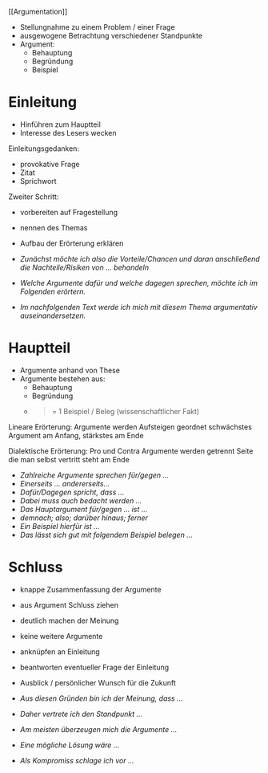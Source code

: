 [[Argumentation]]
- Stellungnahme zu einem Problem / einer Frage
- ausgewogene Betrachtung verschiedener Standpunkte
- Argument:
	- Behauptung
	- Begründung
	- Beispiel

# Einleitung
- Hinführen zum Hauptteil
- Interesse des Lesers wecken

Einleitungsgedanken:
- provokative Frage
- Zitat
- Sprichwort

Zweiter Schritt:
- vorbereiten auf Fragestellung
- nennen des Themas
- Aufbau der Erörterung erklären

- _Zunächst möchte ich also die Vorteile/Chancen und daran anschließend die Nachteile/Risiken von … behandeln_
- _Welche Argumente dafür und welche dagegen sprechen, möchte ich im Folgenden erörtern._
- _Im nachfolgenden Text werde ich mich mit diesem Thema argumentativ auseinandersetzen._

# Hauptteil
- Argumente anhand von These
- Argumente bestehen aus:
	- Behauptung
	- Begründung
	- >= 1 Beispiel / Beleg (wissenschaftlicher Fakt)

Lineare Erörterung:
Argumente werden Aufsteigen geordnet
schwächstes Argument am Anfang, stärkstes am Ende

Dialektische Erörterung:
Pro und Contra Argumente werden getrennt
Seite die man selbst vertritt steht am Ende

- _Zahlreiche Argumente sprechen für/gegen …_
- _Einerseits … andererseits…_
- _Dafür/Dagegen spricht, dass …_
- _Dabei muss auch bedacht werden …_
- _Das Hauptargument für/gegen … ist …_
- _demnach; also; darüber hinaus; ferner_
- _Ein Beispiel hierfür ist …_
- _Das lässt sich gut mit folgendem Beispiel belegen …_

# Schluss
- knappe Zusammenfassung der Argumente
- aus Argument Schluss ziehen
- deutlich machen der Meinung
- keine weitere Argumente
- anknüpfen an Einleitung
- beantworten eventueller Frage der Einleitung
- Ausblick / persönlicher Wunsch für die Zukunft

- _Aus diesen Gründen bin ich der Meinung, dass …_
- _Daher vertrete ich den Standpunkt …_
- _Am meisten überzeugen mich die Argumente …_
- _Eine mögliche Lösung wäre …_
- _Als Kompromiss schlage ich vor …_